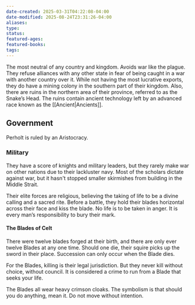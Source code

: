 ```yaml
---
date-created: 2025-03-31T04:22:08-04:00
date-modified: 2025-08-24T23:31:26-04:00
aliases: 
type: 
status: 
featured-ages: 
featured-books: 
tags: 
---
```

The most neutral of any country and kingdom. Avoids war like the plague. They refuse alliances with any other state in fear of being caught in a war with another country over it. While not having the most lucrative exports, they do have a mining colony in the southern part of their kingdom. Also, there are ruins in the northern area of their province, referred to as the Snake’s Head. The ruins contain ancient technology left by an advanced race known as the [[Ancient|Ancients]].
## Government
Perholt is ruled by an Aristocracy.
### Military
They have a score of knights and military leaders, but they rarely make war on other nations due to their lackluster navy. Most of the scholars dictate against war, but it hasn't stopped smaller skirmishes from building in the Middle Strait.

Their elite forces are religious, believing the taking of life to be a divine calling and a sacred rite. Before a battle, they hold their blades horizontal across their face and kiss the blade. No life is to be taken in anger. It is every man’s responsibility to bury their mark.
#### The Blades of Celt
There were twelve blades forged at their birth, and there are only ever twelve Blades at any one time. Should one die, their squire picks up the sword in their place. Succession can only occur when the Blade dies.

For the Blades, killing is their legal jurisdiction. But they never kill without choice, without council. It is considered a crime to run from a Blade that seeks your life.

The Blades all wear heavy crimson cloaks. The symbolism is that should you do anything, mean it. Do not move without intention.